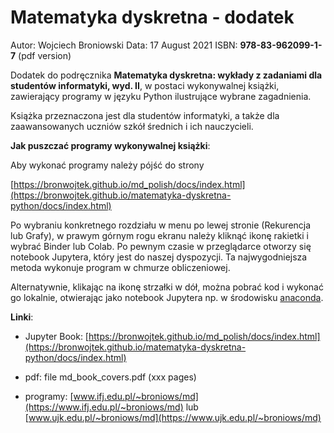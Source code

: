 # Matematyka dyskretna - dodatek

Autor: Wojciech Broniowski
Data:  17 August 2021
ISBN: **978-83-962099-1-7** (pdf version)

Dodatek do podręcznika **Matematyka dyskretna: wykłady z zadaniami dla studentów informatyki, wyd. II**, w postaci wykonywalnej książki, zawierający programy w języku Python ilustrujące wybrane zagadnienia. 

Książka przeznaczona jest dla studentów informatyki, a także dla zaawansowanych uczniów szkół średnich i ich nauczycieli.


**Jak puszczać programy wykonywalnej książki**:

Aby wykonać programy należy pójść do strony 

[https://bronwojtek.github.io/md_polish/docs/index.html](https://bronwojtek.github.io/matematyka-dyskretna-python/docs/index.html)

Po wybraniu konkretnego rozdziału w menu po lewej stronie (Rekurencja lub Grafy), w prawym górnym rogu ekranu należy kliknąć ikonę rakietki i wybrać Binder lub Colab. Po pewnym czasie w przeglądarce otworzy się notebook Jupytera, który jest do naszej dyspozycji. Ta najwygodniejsza metoda wykonuje program w chmurze obliczeniowej.  

Alternatywnie, klikając na ikonę strzałki w dół, można pobrać kod i wykonać go lokalnie, otwierając jako notebook Jupytera np. w środowisku [anaconda](https://www.anaconda.com). 


**Linki**:

- Jupyter Book: [https://bronwojtek.github.io/md_polish/docs/index.html](https://bronwojtek.github.io/matematyka-dyskretna-python/docs/index.html)

- pdf: file md_book_covers.pdf (xxx pages)

- programy: [www.ifj.edu.pl/~broniows/md](https://www.ifj.edu.pl/~broniows/md) lub [www.ujk.edu.pl/~broniows/md](https://www.ujk.edu.pl/~broniows/md)
